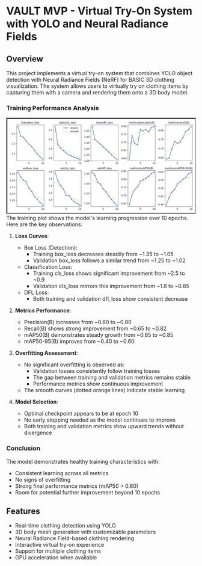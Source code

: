 # VAULT MVP - Virtual Try-On System with YOLO and Neural Radiance Fields

## Overview
This project implements a virtual try-on system that combines YOLO object detection with Neural Radiance Fields (NeRF) for BASIC 3D clothing visualization. The system allows users to virtually try on clothing items by capturing them with a camera and rendering them onto a 3D body model.

### Training Performance Analysis
![Model Training Plot](metrics.png)
The training plot shows the model's learning progression over 10 epochs. Here are the key observations:

1. **Loss Curves**:
   - Box Loss (Detection):
     * Training box_loss decreases steadily from ~1.35 to ~1.05
     * Validation box_loss follows a similar trend from ~1.25 to ~1.02
   - Classification Loss:
     * Training cls_loss shows significant improvement from ~2.5 to ~0.9
     * Validation cls_loss mirrors this improvement from ~1.8 to ~0.85
   - DFL Loss:
     * Both training and validation dfl_loss show consistent decrease

2. **Metrics Performance**:
   - Precision(B) increases from ~0.60 to ~0.80
   - Recall(B) shows strong improvement from ~0.65 to ~0.82
   - mAP50(B) demonstrates steady growth from ~0.65 to ~0.85
   - mAP50-95(B) improves from ~0.40 to ~0.60

3. **Overfitting Assessment**:
   - No significant overfitting is observed as:
     * Validation losses consistently follow training losses
     * The gap between training and validation metrics remains stable
     * Performance metrics show continuous improvement
   - The smooth curves (dotted orange lines) indicate stable learning

4. **Model Selection**:
   - Optimal checkpoint appears to be at epoch 10
   - No early stopping needed as the model continues to improve
   - Both training and validation metrics show upward trends without divergence

### Conclusion
The model demonstrates healthy training characteristics with:
- Consistent learning across all metrics
- No signs of overfitting
- Strong final performance metrics (mAP50 > 0.80)
- Room for potential further improvement beyond 10 epochs

## Features
- Real-time clothing detection using YOLO
- 3D body mesh generation with customizable parameters
- Neural Radiance Field-based clothing rendering
- Interactive virtual try-on experience
- Support for multiple clothing items
- GPU acceleration when available


